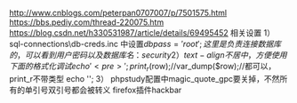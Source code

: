 http://www.cnblogs.com/peterpan0707007/p/7501575.html
https://bbs.pediy.com/thread-220075.htm
https://blog.csdn.net/h330531987/article/details/69495452
相关设置
1）
sql-connections\db-creds.inc 中设置$dbpass ='root';
这里是负责连接数据库的，可以看到用户 密码 以及数据库名：security
2）
text-align不居中，方便使用下面的格式化调试
echo '<pre>';
print_r($row);//var_dump($row);//都可以，print_r不带类型
echo '</pre>';
3）
phpstudy配置中magic_quote_gpc要关掉，不然所有的单引号双引号都会被转义
firefox插件hackbar
